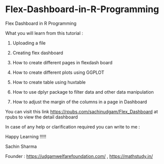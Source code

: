 # Flex-Dashboard-in-R-Programming
Flex Dashboard in R Programming

What you will learn from this tutorial : 

1. Uploading a file 

2. Creating flex dashboard 

3. How to create different pages in flexdash board

4. How to create different plots using GGPLOT 

5. How to create table using huxtable

6. How to use dplyr package to filter data and other data manipulation 

7. How to adjust the margin of the columns in a page in Dashboard

You can visit this link https://rpubs.com/sachinudgam/Flex_Dashboard at rpubs to view the detail dashboard

In case of any help or clarification required you can write to me : 

Happy Learning !!!!!

Sachin Sharma

Founder : https://udgamwelfarefoundation.com/ , https://mathstudy.in/
